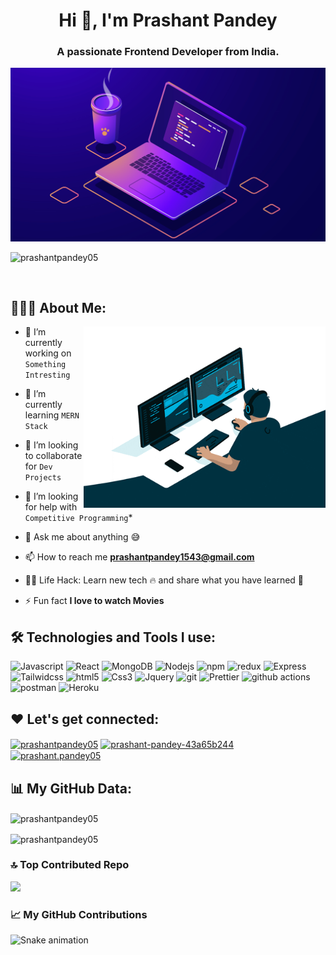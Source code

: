 <h1 align="center">Hi 👋, I'm Prashant Pandey</h1>
<h3 align="center">A passionate Frontend Developer from India.</h3>
<div align="center">
  
![971.jpg](https://github.com/prashantpandey05/prashantpandey05/blob/main/971.jpg?raw=true)



</div>



<p align="left"> <img src="https://komarev.com/ghpvc/?username=prashantpandey05&label=Profile%20views&color=0e75b6&style=flat" alt="prashantpandey05" /> </p>


 <br/>

 ## 👨🏻‍💻 About Me:
<img  src="giphy.gif" height="290px" align="right" />

 
- 🔭 I’m currently working on `Something Intresting`

- 🌱 I’m currently learning `MERN Stack`

- 👯 I’m looking to collaborate for `Dev Projects`

- 🤔 I’m looking for help with `Competitive Programming`*

- 💬 Ask me about anything :sweat_smile:

- 📫 How to reach me **prashantpandey1543@gmail.com**
 
- 👨‍💻 Life Hack: Learn new tech :fire: and share what you have learned :tada:

- ⚡ Fun fact **I love to watch Movies**

## 🛠️ Technologies and Tools I use:

<p>
<img alt="Javascript" src="https://img.shields.io/badge/JavaScript-323330?style=for-the-badge&logo=javascript&logoColor=F7DF1E"  height="25px"/>
<img alt="React" src="https://img.shields.io/badge/React-20232A?style=for-the-badge&logo=react&logoColor=61DAFB" height="25px"/>
<img alt="MongoDB" src="https://img.shields.io/badge/-MongoDB-13aa52?style=flat-square&logo=mongodb&logoColor=white"  height="25px"/>
<img alt="Nodejs" src="https://img.shields.io/badge/-Nodejs-43853d?style=flat-square&logo=Node.js&logoColor=white"  height="25px"/>
<img alt="npm" src="https://img.shields.io/badge/NPM-%23000000.svg?style=for-the-badge&logo=npm&logoColor=white" height="25px"/>
<img alt="redux" src="https://img.shields.io/badge/-Redux-764ABC?style=flat-square&logo=redux&logoColor=white" height="25px"/>
 <img alt="Express" src="https://img.shields.io/badge/express.js-%23404d59.svg?style=for-the-badge&logo=express&logoColor=%2361DAFB" height="25px"/>
<img alt="Tailwidcss" src="https://img.shields.io/badge/Tailwind_CSS-38B2AC?style=for-the-badge&logo=tailwind-css&logoColor=white" height="25px"/>
<img alt="html5" src="https://img.shields.io/badge/HTML5-E34F26?style=for-the-badge&logo=html5&logoColor=white" height="25px"/>
<img alt="Css3" src="https://img.shields.io/badge/CSS3-1572B6?style=for-the-badge&logo=css3&logoColor=white" height="25px"/>
<img alt="Jquery" src="https://img.shields.io/badge/jquery-%230769AD.svg?style=for-the-badge&logo=jquery&logoColor=white" height="25px"/>
<img alt="git" src="https://img.shields.io/badge/-Git-F05032?style=flat-square&logo=git&logoColor=white" height="25px"/>
<img alt="Prettier" src="https://img.shields.io/badge/-Prettier-F7B93E?style=flat-square&logo=prettier&logoColor=white" height="25px"/>
 <img alt="github actions" src="https://img.shields.io/badge/-Github_Actions-2088FF?style=flat-square&logo=github-actions&logoColor=white" height="25px"/>
 <img alt="postman" src="https://img.shields.io/badge/-Postman-00C7B7?style=flat-square&logo=postman&logoColor=white" height="25px"/>
 <img alt="Heroku" src="https://img.shields.io/badge/-Heroku-430098?style=flat-square&logo=heroku&logoColor=white" height="25px"/>
</p>

## ❤️ Let's get connected:

<p>
<a href="https://dev.to/prashantpandey05" target="blank"><img align="center" src="https://raw.githubusercontent.com/rahuldkjain/github-profile-readme-generator/master/src/images/icons/Social/devto.svg" alt="prashantpandey05" height="30" width="40" /></a>
<a href="https://linkedin.com/in/prashant-pandey-43a65b244" target="blank"><img align="center" src="https://raw.githubusercontent.com/rahuldkjain/github-profile-readme-generator/master/src/images/icons/Social/linked-in-alt.svg" alt="prashant-pandey-43a65b244" height="30" width="40" /></a>
<a href="https://instagram.com/prashant.pandey05" target="blank"><img align="center" src="https://raw.githubusercontent.com/rahuldkjain/github-profile-readme-generator/master/src/images/icons/Social/instagram.svg" alt="prashant.pandey05" height="30" width="40" /></a>
</p>

## 📊 My GitHub Data:

<p><img align="center" src="https://github-readme-stats.vercel.app/api/top-langs?username=prashantpandey05&show_icons=true&locale=en&layout=compact" alt="prashantpandey05" /></p>

<p><img align="center" src="https://github-readme-streak-stats.herokuapp.com/?user=prashantpandey05&" alt="prashantpandey05" /></p>

### 🔝 Top Contributed Repo

![](https://github-contributor-stats.vercel.app/api?username=prashantpandey05&limit=5&theme=flat&combine_all_yearly_contributions=true)

### 📈 My GitHub Contributions

![Snake animation](https://github.com/prashantpandey05/prashantpandey05/blob/output/github-contribution-grid-snake.svg)
